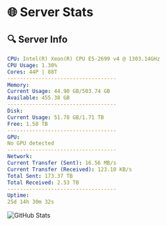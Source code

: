 # 🌐 Server Stats
## 🔍 Server Info
```yaml
CPU: Intel(R) Xeon(R) CPU E5-2699 v4 @ 1303.14GHz
CPU Usage: 1.30%
Cores: 44P | 88T
-----------------------------------
Memory:
Current Usage: 44.90 GB/503.74 GB
Available: 455.38 GB
-----------------------------------
Disk:
Current Usage: 51.78 GB/1.71 TB
Free: 1.58 TB
-----------------------------------
GPU:
No GPU detected
-----------------------------------
Network:
Current Transfer (Sent): 16.56 MB/s
Current Transfer (Received): 123.10 KB/s
Total Sent: 173.37 TB
Total Received: 2.53 TB
-----------------------------------
Uptime:
25d 14h 30m 32s
```
![GitHub Stats](https://img.shields.io/badge/Updated-2025-03-05_13:13:50-blue)